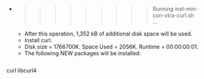* >>>>>>>>> Running inst-min-con-xtra-curl.sh ...
  * After this operation, 1,352 kB of additional disk space will be used.
  * Install curl.
  * Disk size = 1766700K. Space Used = 2056K. Runtime = 00:00:00:01.
  * The following NEW packages will be installed:
  ```bash
curl libcurl4
  ```

